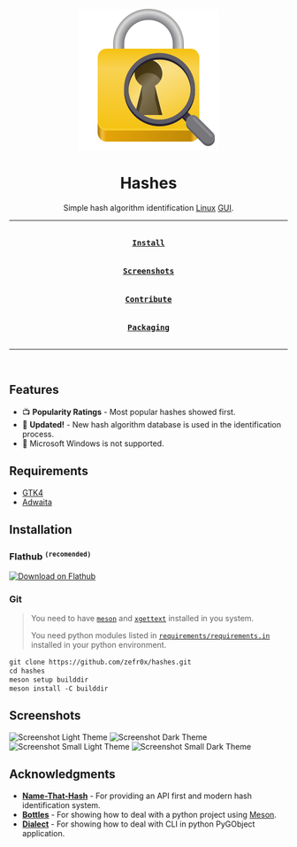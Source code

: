 <div align = center>

![Logo](data/icons/io.github.zefr0x.hashes.svg)

<h1>Hashes</h1>

Simple hash algorithm identification [Linux](https://en.wikipedia.org/wiki/Linux) [GUI](https://en.wikipedia.org/wiki/Graphical_user_interface).

---

[<kbd><br><b>Install</b><br><br></kbd>](#installation)
[<kbd><br><b>Screenshots</b><br><br></kbd>](#screenshots)
[<kbd><br><b>Contribute</b><br><br></kbd>](CONTRIBUTING.md)
[<kbd><br><b>Packaging</b><br><br></kbd>](PACKAGING.md)

---

<br>

</div>

## Features

- 📺 **Popularity Ratings** - Most popular hashes showed first.
- 👵 **Updated\!** - New hash algorithm database is used in the identification process.
- 🚫 Microsoft Windows is not supported.

## Requirements

- [GTK4](https://www.gtk.org/)
- [Adwaita](https://gitlab.gnome.org/GNOME/libadwaita/)

## Installation

### Flathub <sup>`(recomended)`</sup>

<a href='https://flathub.org/apps/io.github.zefr0x.hashes'>
    <img width='240' alt='Download on Flathub' src='https://flathub.org/api/badge?locale=en'/>
</a>

### Git

> You need to have [`meson`](https://mesonbuild.com/) and [`xgettext`](https://www.gnu.org/software/gettext/) installed in you system.
>
> You need python modules listed in [`requirements/requirements.in`](requirements/requirements.in) installed in your python environment.

```shell
git clone https://github.com/zefr0x/hashes.git
cd hashes
meson setup builddir
meson install -C builddir
```

## Screenshots

![Screenshot Light Theme](https://github.com/zefr0x/hashes/assets/65136727/f54f186b-4384-41dd-b4a5-205c198b43d4)
![Screenshot Dark Theme](https://github.com/zefr0x/hashes/assets/65136727/3ee65148-b8a0-4f39-8023-06a005c07034)
![Screenshot Small Light Theme](https://github.com/zefr0x/hashes/assets/65136727/1506f222-cafa-4d9e-91d8-c72ea536f541)
![Screenshot Small Dark Theme](https://github.com/zefr0x/hashes/assets/65136727/deec13ca-9246-4b99-8762-1c93a532a979)

## Acknowledgments

- **[Name-That-Hash](https://github.com/HashPals/Name-That-Hash)** - For providing an API first and modern hash identification system.
- **[Bottles](https://github.com/bottlesdevs/Bottles)** - For showing how to deal with a python project using [Meson](https://mesonbuild.com/).
- **[Dialect](https://github.com/dialect-app/dialect)** - For showing how to deal with CLI in python PyGObject application.
